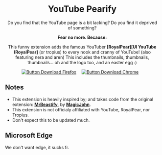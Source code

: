 <div align = center >

# YouTube Pearify

Do you find that the YouTube page is a bit lacking?
Do you find it deprived of something?

**Fear no more. Because:**

This funny extension adds the famous YouTuber **[RoyalPear][UI YouTube (RoyalPear]** (or tropius)
to every nook and cranny of YouTube! (also featuring nera and aren) 
This includes the thumbnails, thumbnails, thumbnails... oh and the logo too, and an easter egg :)

[![Button Download Firefox]][Download Firefox]  
[![Button Download Chrome]][Download Chrome]  

</div>

## Notes

- This extension is heavily inspired by; and takes code from the original extension: **[MrBeastify][UI Website]**, by **[MagicJohn][UI YouTube (MagicJohn)]**.
- This extension is not officialy affiliated with YouTube, RoyalPear, nor Tropius.
- Don't expect this to be updated much.

## Microsoft Edge <a id="microsoftedge"></a>

We don't want edge, it sucks fr.

<!----------------------------------------------------------------------------->

[Button Download Firefox]: https://img.shields.io/badge/Firefox-FF7139?style=for-the-badge&logoColor=white&logo=Firefox

[Button Download Chrome]: https://img.shields.io/badge/Chrome-4285F4?style=for-the-badge&logoColor=white&logo=GoogleChrome


[Download Firefox]: http://addons.mozilla.org/en-GB/firefox/addon/youtube-mrbeastify/
[Download Chrome]: http://chrome.google.com/webstore/detail/youtube-mrbeastify/dbmaeobgdodeimjdjnkipbfhgeldnmeb

[UI YouTube (MagicJohn)]: https://www.youtube.com/@magicjinn
[UI YouTube (RoyalPear)]: https://www.youtube.com/@RoyalPear
[UI Website]: https://chromewebstore.google.com/detail/youtube-mrbeastify/dbmaeobgdodeimjdjnkipbfhgeldnmeb
